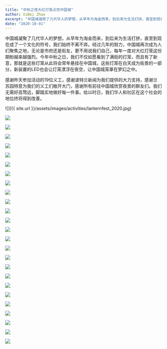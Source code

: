 ```yaml
---
title: "中秋之夜大红灯笼点亮中国城"
author: XiBei Zhao
excerpt: "中国城凝聚了几代华人的梦想，从早年为淘金而来，到后来为生活打拼，直至到现在成了一个文化的符号，我们始终不离不弃。经过几年的努力，中国城再次成为人们聚焦之地，无论是市府还是街友，更不用说我们自己，每年一度对大红灯笼这份期盼越来越强烈。今年中秋之日，我们不仅如愿看到了满街的灯笼，而且有了新意，那就是这些灯笼从此将会常年悬挂在中国城，这些灯笼在白天成为街景的一部分，新装置的LED也会让灯笼漂浮在夜空，让中国城笼罩在梦幻之中。"
date: "2020-10-01"
---
```


中国城凝聚了几代华人的梦想，从早年为淘金而来，到后来为生活打拼，直至到现在成了一个文化的符号，我们始终不离不弃。经过几年的努力，中国城再次成为人们聚焦之地，无论是市府还是街友，更不用说我们自己，每年一度对大红灯笼这份期盼越来越强烈。今年中秋之日，我们不仅如愿看到了满街的灯笼，而且有了新意，那就是这些灯笼从此将会常年悬挂在中国城，这些灯笼在白天成为街景的一部分，新装置的LED也会让灯笼漂浮在夜空，让中国城笼罩在梦幻之中。

感谢昨天参加活动的19位义工，感谢波特兰新闻为我们提供的大力支持，感谢兰苏园特意为我们的义工们敞开大门，感谢所有前往中国城欣赏夜景的群友们。我们无需好高骛远，脚踏实地做好每一件事。给以时日，我们华人和社区在这个社会的地位终将得到改善。

![]({{ site.url }}/assets/images/activities/lanternfest_2020.jpg)

![](https://res.cloudinary.com/dhngj18do/image/upload/f_auto,q_auto/v1/images/lantern_festival_7M39379)

![](https://res.cloudinary.com/dhngj18do/image/upload/f_auto,q_auto/v1/images/lantern_festival_7M39394)

![](https://res.cloudinary.com/dhngj18do/image/upload/f_auto,q_auto/v1/images/lantern_festival_7M39398)

![](https://res.cloudinary.com/dhngj18do/image/upload/f_auto,q_auto/v1/images/lantern_festival_7M39451)

![](https://res.cloudinary.com/dhngj18do/image/upload/f_auto,q_auto/v1/images/lantern_festival_7M39455)

![](https://res.cloudinary.com/dhngj18do/image/upload/f_auto,q_auto/v1/images/lantern_festival_7M39483)

![](https://res.cloudinary.com/dhngj18do/image/upload/f_auto,q_auto/v1/images/lantern_festival_7M39485)

![](https://res.cloudinary.com/dhngj18do/image/upload/f_auto,q_auto/v1/images/lantern_festival_7M39493)

![](https://res.cloudinary.com/dhngj18do/image/upload/f_auto,q_auto/v1/images/lantern_festival_7M39498)

![](https://res.cloudinary.com/dhngj18do/image/upload/f_auto,q_auto/v1/images/lantern_festival_7M39504)

![](https://res.cloudinary.com/dhngj18do/image/upload/f_auto,q_auto/v1/images/lantern_festival_7M39516)

![](https://res.cloudinary.com/dhngj18do/image/upload/f_auto,q_auto/v1/images/lantern_festival_7M39517)

![](https://res.cloudinary.com/dhngj18do/image/upload/f_auto,q_auto/v1/images/lantern_festival_7M39602)

![](https://res.cloudinary.com/dhngj18do/image/upload/f_auto,q_auto/v1/images/lantern_festival_7M39627)

![](https://res.cloudinary.com/dhngj18do/image/upload/f_auto,q_auto/v1/images/lantern_festival_7M39644)

![](https://res.cloudinary.com/dhngj18do/image/upload/f_auto,q_auto/v1/images/lantern_festival_7M39645)

![](https://res.cloudinary.com/dhngj18do/image/upload/f_auto,q_auto/v1/images/lantern_festival_7M39648)

![](https://res.cloudinary.com/dhngj18do/image/upload/f_auto,q_auto/v1/images/lantern_festival_7M39660)

![](https://res.cloudinary.com/dhngj18do/image/upload/f_auto,q_auto/v1/images/lantern_festival_7M39697)

![](https://res.cloudinary.com/dhngj18do/image/upload/f_auto,q_auto/v1/images/lantern_festival_7M39756)

![](https://res.cloudinary.com/dhngj18do/image/upload/f_auto,q_auto/v1/images/lantern_festival_7R35686)

![](https://res.cloudinary.com/dhngj18do/image/upload/f_auto,q_auto/v1/images/lantern_festival_7R35713)

![](https://res.cloudinary.com/dhngj18do/image/upload/f_auto,q_auto/v1/images/lantern_festival_7R35716)

![](https://res.cloudinary.com/dhngj18do/image/upload/f_auto,q_auto/v1/images/lantern_festival_7R35730)

![](https://res.cloudinary.com/dhngj18do/image/upload/f_auto,q_auto/v1/images/lantern_festival_7R35775)
